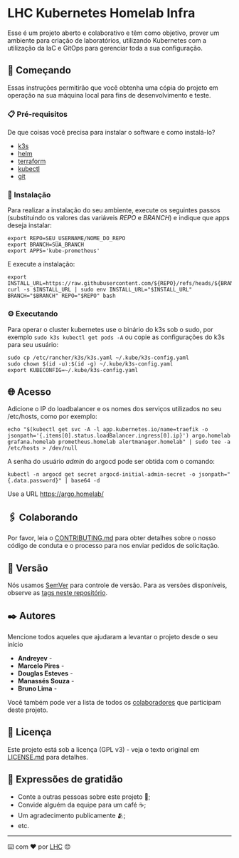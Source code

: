# LHC Kubernetes Homelab Infra

Esse é um projeto aberto e colaborativo e têm como objetivo, prover um ambiente para criação de laboratórios, utilizando Kubernetes com a utilização da IaC e GitOps
para gerenciar toda a sua configuração.

## 🚀 Começando

Essas instruções permitirão que você obtenha uma cópia do projeto em operação na sua máquina local para fins de desenvolvimento e teste.

### 📋 Pré-requisitos

De que coisas você precisa para instalar o software e como instalá-lo?
- [k3s](https://docs.k3s.io/quick-start#install-script)
- [helm](https://helm.sh/docs/intro/install/#from-script)
- [terraform](https://developer.hashicorp.com/terraform/install?product_intent=terraform#linux)
- [kubectl](https://kubernetes.io/pt-br/docs/tasks/tools/install-kubectl-linux/#instale-o-bin%C3%A1rio-kubectl-no-linux-usando-o-curl)
- [git](https://git-scm.com/downloads)


### 🔧 Instalação

Para realizar a instalação do seu ambiente, execute os seguintes passos (substituindo os valores das variáveis *REPO* e *BRANCH*) e indique que apps deseja instalar:

```
export REPO=SEU_USERNAME/NOME_DO_REPO
export BRANCH=SUA_BRANCH
export APPS='kube-prometheus'
```

E execute a instalação:
```
export INSTALL_URL=https://raw.githubusercontent.com/${REPO}/refs/heads/${BRANCH}/install.sh
curl -s $INSTALL_URL | sudo env INSTALL_URL="$INSTALL_URL" BRANCH="$BRANCH" REPO="$REPO" bash
```

### ⚙️  Executando

Para operar o cluster kubernetes use o binário do k3s sob o sudo, por exemplo `sudo k3s kubectl get pods -A` ou copie as configurações do k3s para seu usuário:

```
sudo cp /etc/rancher/k3s/k3s.yaml ~/.kube/k3s-config.yaml
sudo chown $(id -u):$(id -g) ~/.kube/k3s-config.yaml
export KUBECONFIG=~/.kube/k3s-config.yaml
```

## 🌐 Acesso

Adicione o IP do loadbalancer e os nomes dos serviços utilizados no seu /etc/hosts, como por exemplo:
```
echo "$(kubectl get svc -A -l app.kubernetes.io/name=traefik -o jsonpath='{.items[0].status.loadBalancer.ingress[0].ip}') argo.homelab grafana.homelab prometheus.homelab alertmanager.homelab" | sudo tee -a /etc/hosts > /dev/null
```

A senha do usuário *admin* do argocd pode ser obtida com o comando:
```
kubectl -n argocd get secret argocd-initial-admin-secret -o jsonpath="{.data.password}" | base64 -d
```

Use a URL https://argo.homelab/

## 🖇️ Colaborando

Por favor, leia o [CONTRIBUTING.md](https://github.com/lhc/infra/blob/main/CONTRIBUTING.md) para obter detalhes sobre o nosso código de conduta e o processo para nos enviar pedidos de solicitação.

## 📌 Versão

Nós usamos [SemVer](http://semver.org/) para controle de versão. Para as versões disponíveis, observe as [tags neste repositório](https://github.com/suas/tags/do/projeto).

## ✒️ Autores

Mencione todos aqueles que ajudaram a levantar o projeto desde o seu início

* **Andreyev** -
* **Marcelo Pires** -
* **Douglas Esteves** -
* **Manassés Souza** -
* **Bruno Lima** -

Você também pode ver a lista de todos os [colaboradores](https://github.com/lhc/infra/graphs/contributors) que participam deste projeto.

## 📄 Licença

Este projeto está sob a licença (GPL v3) - veja o texto original em [LICENSE.md](https://github.com/lhc/infra/LICENSE.md) para detalhes.

## 🎁 Expressões de gratidão

* Conte a outras pessoas sobre este projeto 📢;
* Convide alguém da equipe para um café ☕;
* Um agradecimento publicamente 🫂;
* etc.


---
⌨️ com ❤️ por [LHC](https://lhc.net.br/) 😊

